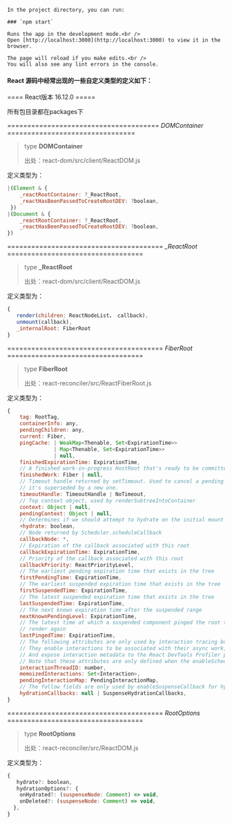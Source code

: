```
In the project directory, you can run:

### `npm start`

Runs the app in the development mode.<br />
Open [http://localhost:3000](http://localhost:3000) to view it in the browser.

The page will reload if you make edits.<br />
You will also see any lint errors in the console.
```



#### React 源码中经常出现的一些自定义类型的定义如下：

====   React版本 16.12.0   =====

所有包目录都在packages下

====================================== *DOMContainer* ================================

> type **DOMContainer**
>
> 出处：react-dom/src/client/ReactDOM.js

定义类型为：

```js
|(Element & {
    _reactRootContainer: ?_ReactRoot,
    _reactHasBeenPassedToCreateRootDEV: ?boolean,
 })   
|(Document & {
    _reactRootContainer: ?_ReactRoot,
    _reactHasBeenPassedToCreateRootDEV: ?boolean,
})
```



======================================= *_ReactRoot* ==================================

> type **_ReactRoot**
>
> 出处：react-dom/src/client/ReactDOM.js

定义类型为：

```javascript
{
   render(children: ReactNodeList， callback),
   unmount(callback),
   _internalRoot: FiberRoot
}
```



======================================= *FiberRoot* ==================================

> type **FiberRoot**
>
> 出处：react-reconciler/src/ReactFiberRoot.js

定义类型为：

```jsx
{
    tag: RootTag,
    containerInfo: any,
    pendingChildren: any,
    current: Fiber,
    pingCache: | WeakMap<Thenable, Set<ExpirationTime>>
               | Map<Thenable, Set<ExpirationTime>>
        	   | null,
    finishedExpirationTime: ExpirationTime,
    // A finished work-in-progress HostRoot that's ready to be committed.
    finishedWork: Fiber | null,
    // Timeout handle returned by setTimeout. Used to cancel a pending timeout, if
    // it's superseded by a new one.
    timeoutHandle: TimeoutHandle | NoTimeout,
    // Top context object, used by renderSubtreeIntoContainer
    context: Object | null,
    pendingContext: Object | null,
    // Determines if we should attempt to hydrate on the initial mount
    +hydrate: boolean,
    // Node returned by Scheduler.scheduleCallback
    callbackNode: *,
    // Expiration of the callback associated with this root
    callbackExpirationTime: ExpirationTime,
    // Priority of the callback associated with this root
    callbackPriority: ReactPriorityLevel,
    // The earliest pending expiration time that exists in the tree
    firstPendingTime: ExpirationTime,
    // The earliest suspended expiration time that exists in the tree
    firstSuspendedTime: ExpirationTime,
    // The latest suspended expiration time that exists in the tree
    lastSuspendedTime: ExpirationTime,
    // The next known expiration time after the suspended range
    nextKnownPendingLevel: ExpirationTime,
    // The latest time at which a suspended component pinged the root to
    // render again
    lastPingedTime: ExpirationTime,
    // The following attributes are only used by interaction tracing builds.
    // They enable interactions to be associated with their async work,
    // And expose interaction metadata to the React DevTools Profiler plugin.
    // Note that these attributes are only defined when the enableSchedulerTracing flag is    enabled.
    interactionThreadID: number,
    memoizedInteractions: Set<Interaction>,
    pendingInteractionMap: PendingInteractionMap,
    // The follow fields are only used by enableSuspenseCallback for hydration.
    hydrationCallbacks: null | SuspenseHydrationCallbacks,
}
```



======================================= *RootOptions* ==================================

> type **RootOptions**
>
> 出处：react-reconciler/src/ReactDOM.js

定义类型为：

```js
{
   hydrate?: boolean,
   hydrationOptions?: {
    onHydrated?: (suspenseNode: Comment) => void,
    onDeleted?: (suspenseNode: Comment) => void,
  },
}
```



